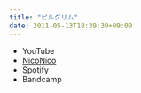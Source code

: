 ```yaml
---
title: "ピルグリム"
date: 2011-05-13T18:39:30+09:00
---
```


- YouTube
- [NicoNico](https://nico.ms/sm14440910)
- Spotify
- Bandcamp

